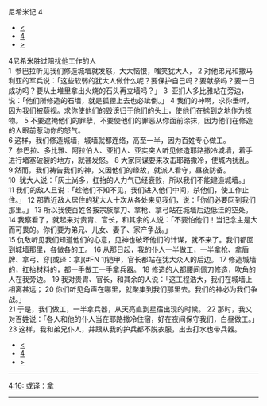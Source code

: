 ﻿





 尼希米记 4




* [<](bible/NEH03.md)
* [4](bible/NEH.md)
* [>](bible/NEH05.md)



 
4尼希米胜过阻扰他工作的人  
1  参巴拉听见我们修造城墙就发怒，大大恼恨，嗤笑犹大人， 
2 对他弟兄和撒马利亚的军兵说：「这些软弱的犹大人做什么呢？要保护自己吗？要献祭吗？要一日成功吗？要从土堆里拿出火烧的石头再立墙吗？」 
3  亚扪人多比雅站在旁边，说：「他们所修造的石墙，就是狐狸上去也必跐倒。」 
4 我们的神啊，求你垂听，因为我们被藐视。求你使他们的毁谤归于他们的头上，使他们在掳到之地作为掠物。 
5 不要遮掩他们的罪孽，不要使他们的罪恶从你面前涂抹，因为他们在修造的人眼前惹动你的怒气。  
6 这样，我们修造城墙，城墙就都连络，高至一半，因为百姓专心做工。  
7  参巴拉、多比雅、阿拉伯人、亚扪人、亚实突人听见修造耶路撒冷城墙，着手进行堵塞破裂的地方，就甚发怒。 
8 大家同谋要来攻击耶路撒冷，使城内扰乱。 
9 然而，我们祷告我们的神，又因他们的缘故，就派人看守，昼夜防备。  
10  犹大人说：「灰土尚多，扛抬的人力气已经衰败，所以我们不能建造城墙。」 
11 我们的敌人且说：「趁他们不知不见，我们进入他们中间，杀他们，使工作止住。」 
12 那靠近敌人居住的犹大人十次从各处来见我们，说：「你们必要回到我们那里。」 
13 所以我使百姓各按宗族拿刀、拿枪、拿弓站在城墙后边低洼的空处。 
14 我察看了，就起来对贵胄、官长，和其余的人说：「不要怕他们！当记念主是大而可畏的。你们要为弟兄、儿女、妻子、家产争战。」  
15 仇敌听见我们知道他们的心意，见神也破坏他们的计谋，就不来了。我们都回到城墙那里，各做各的工。 
16 从那日起，我的仆人一半做工，一半拿枪、拿盾牌、拿弓、穿[或译：拿](#FN
1)铠甲，官长都站在犹大众人的后边。 
17 修造城墙的，扛抬材料的，都一手做工一手拿兵器。 
18 修造的人都腰间佩刀修造，吹角的人在我旁边。 
19 我对贵胄、官长，和其余的人说：「这工程浩大，我们在城墙上相离甚远； 
20 你们听见角声在哪里，就聚集到我们那里去。我们的神必为我们争战。」  
21 于是，我们做工，一半拿兵器，从天亮直到星宿出现的时候。 
22 那时，我又对百姓说：「各人和他的仆人当在耶路撒冷住宿，好在夜间保守我们，白昼做工。」 
23 这样，我和弟兄仆人，并跟从我的护兵都不脱衣服，出去打水也带兵器。 
* [<](bible/NEH03.md)
* [4](bible/NEH.md)
* [>](bible/NEH05.md)





---


[4:16:](#V16)
或译：拿




---









